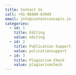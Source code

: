 ```yaml
---
title: Contact Us
call: +91-98409-03949
email: info@contentconcepts.in
categories:
  - id: 1
    title: Editing
    value: editing
  - id: 2
    title: Publication Support
    value: pulicationsupport
  - id: 3
    title: Plagiarism Check
    value: plagiarismcheck
---
```

